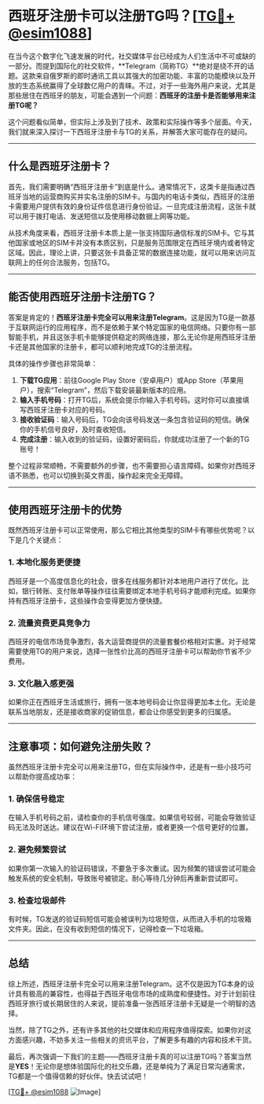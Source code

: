 # 西班牙注册卡可以注册TG吗？[[TG💪+ @esim1088](https://t.me/s/esim1088)]

在当今这个数字化飞速发展的时代，社交媒体平台已经成为人们生活中不可或缺的一部分。而提到国际化的社交软件，**Telegram（简称TG）**绝对是绕不开的话题。这款来自俄罗斯的即时通讯工具以其强大的加密功能、丰富的功能模块以及开放的生态系统赢得了全球数亿用户的青睐。不过，对于一些海外用户来说，尤其是那些居住在西班牙的朋友，可能会遇到一个问题：**西班牙的注册卡是否能够用来注册TG呢？**

这个问题看似简单，但实际上涉及到了技术、政策和实际操作等多个层面。今天，我们就来深入探讨一下西班牙注册卡与TG的关系，并解答大家可能存在的疑问。

---

## 什么是西班牙注册卡？

首先，我们需要明确“西班牙注册卡”到底是什么。通常情况下，这类卡是指通过西班牙当地的运营商购买并实名注册的SIM卡。与国内的电话卡类似，西班牙的注册卡需要用户提供有效的身份证件信息进行身份验证。一旦完成注册流程，这张卡就可以用于拨打电话、发送短信以及使用移动数据上网等功能。

从技术角度来看，西班牙注册卡本质上是一张支持国际通信标准的SIM卡。它与其他国家或地区的SIM卡并没有本质区别，只是服务范围限定在西班牙境内或者特定区域。因此，理论上讲，只要这张卡具备正常的数据连接功能，就可以用来访问互联网上的任何合法服务，包括TG。

---

## 能否使用西班牙注册卡注册TG？

答案是肯定的！**西班牙注册卡完全可以用来注册Telegram**。这是因为TG是一款基于互联网运行的应用程序，而不是依赖于某个特定国家的电信网络。只要你有一部智能手机，并且这张手机卡能够提供稳定的网络连接，那么无论你是用西班牙注册卡还是其他国家的注册卡，都可以顺利地完成TG的注册流程。

具体的操作步骤也非常简单：
1. **下载TG应用**：前往Google Play Store（安卓用户）或App Store（苹果用户），搜索“Telegram”，然后下载安装最新版本的应用。
2. **输入手机号码**：打开TG后，系统会提示你输入手机号码。这时你可以直接填写西班牙注册卡对应的号码。
3. **接收验证码**：输入号码后，TG会向该号码发送一条包含验证码的短信。确保你的手机信号良好，及时查收短信。
4. **完成注册**：输入收到的验证码，设置好密码后，你就成功注册了一个新的TG账号！

整个过程非常顺畅，不需要额外的步骤，也不需要担心语言障碍。如果你对西班牙语不熟悉，也可以切换到英文界面，操作起来完全无障碍。

---

## 使用西班牙注册卡的优势

既然西班牙注册卡可以正常使用，那么它相比其他类型的SIM卡有哪些优势呢？以下是几个关键点：

### 1. **本地化服务更便捷**
西班牙是一个高度信息化的社会，很多在线服务都针对本地用户进行了优化。比如，银行转账、支付账单等操作往往需要绑定本地手机号码才能顺利完成。如果你持有西班牙注册卡，这些操作会变得更加方便快捷。

### 2. **流量资费更具竞争力**
西班牙的电信市场竞争激烈，各大运营商提供的流量套餐价格相对实惠。对于经常需要使用TG的用户来说，选择一张性价比高的西班牙注册卡可以帮助你节省不少费用。

### 3. **文化融入感更强**
如果你正在西班牙生活或旅行，拥有一张本地号码会让你显得更加本土化。无论是联系当地朋友，还是接收商家的促销信息，都会让你感受到更多的归属感。

---

## 注意事项：如何避免注册失败？

虽然西班牙注册卡完全可以用来注册TG，但在实际操作中，还是有一些小技巧可以帮助你提高成功率：

### 1. **确保信号稳定**
在输入手机号码之前，请检查你的手机信号强度。如果信号较弱，可能会导致验证码无法及时送达。建议在Wi-Fi环境下尝试注册，或者更换一个信号更好的位置。

### 2. **避免频繁尝试**
如果你第一次输入的验证码错误，不要急于多次重试。因为频繁的错误尝试可能会触发系统的安全机制，导致账号被锁定。耐心等待几分钟后再重新尝试即可。

### 3. **检查垃圾邮件**
有时候，TG发送的验证码短信可能会被误判为垃圾短信，从而进入手机的垃圾箱文件夹。因此，在没有收到短信的情况下，记得检查一下垃圾箱。

---

## 总结

综上所述，西班牙注册卡完全可以用来注册Telegram。这不仅是因为TG本身的设计具有极高的兼容性，也得益于西班牙电信市场的成熟度和便捷性。对于计划前往西班牙旅行或长期居住的人来说，提前准备一张西班牙注册卡无疑是一个明智的选择。

当然，除了TG之外，还有许多其他的社交媒体和应用程序值得探索。如果你对这方面感兴趣，不妨多关注一些相关的资讯平台，了解更多有趣的内容和技术干货。

最后，再次强调一下我们的主题——西班牙注册卡真的可以注册TG吗？答案当然是**YES**！无论你是想体验国际化的社交乐趣，还是单纯为了满足日常沟通需求，TG都是一个值得信赖的好伙伴。快去试试吧！

[[TG💪+ @esim1088](https://t.me/s/esim1088) ![Image](https://i.postimg.cc/4NQfJmqS/Snipaste-2025-05-13-00-14-12.png)]